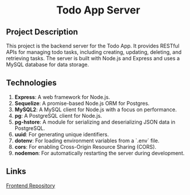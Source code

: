 <h1 align="center">Todo App Server</h1>

## Project Description

This project is the backend server for the Todo App. It provides RESTful APIs for managing todo tasks, including creating, updating, deleting, and retrieving tasks. The server is built with Node.js and Express and uses a MySQL database for data storage.

## Technologies

<ol>
  <li><strong>Express</strong>: A web framework for Node.js.</li>
  <li><strong>Sequelize</strong>: A promise-based Node.js ORM for Postgres.</li>
  <li><strong>MySQL2</strong>: A MySQL client for Node.js with a focus on performance.</li>
  <li><strong>pg</strong>: A PostgreSQL client for Node.js.</li>
  <li><strong>pg-hstore</strong>: A module for serializing and deserializing JSON data in PostgreSQL.</li>
  <li><strong>uuid</strong>: For generating unique identifiers.</li>
  <li><strong>dotenv</strong>: For loading environment variables from a `.env` file.</li>
  <li><strong>cors</strong>: For enabling Cross-Origin Resource Sharing (CORS).</li>
  <li><strong>nodemon</strong>: For automatically restarting the server during development.</li>
</ol>

## Links

[Frontend Repository](https://github.com/ViktoriiaRepo/todo-app)
